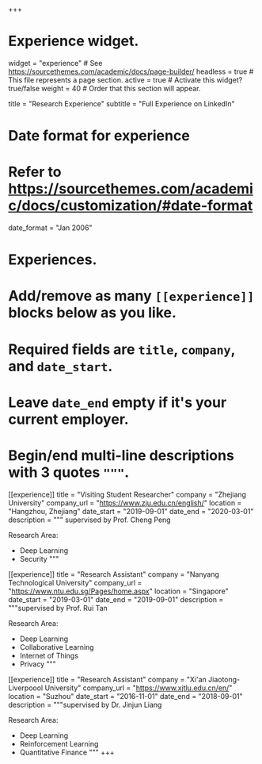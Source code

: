+++
# Experience widget.
widget = "experience"  # See https://sourcethemes.com/academic/docs/page-builder/
headless = true  # This file represents a page section.
active = true  # Activate this widget? true/false
weight = 40  # Order that this section will appear.

title = "Research Experience"
subtitle = "Full Experience on LinkedIn"

# Date format for experience
#   Refer to https://sourcethemes.com/academic/docs/customization/#date-format
date_format = "Jan 2006"

# Experiences.
#   Add/remove as many `[[experience]]` blocks below as you like.
#   Required fields are `title`, `company`, and `date_start`.
#   Leave `date_end` empty if it's your current employer.
#   Begin/end multi-line descriptions with 3 quotes `"""`.
[[experience]]
  title = "Visiting Student Researcher"
  company = "Zhejiang University"
  company_url = "https://www.zju.edu.cn/english/"
  location = "Hangzhou, Zhejiang"
  date_start = "2019-09-01"
  date_end = "2020-03-01"
  description = """
  supervised by Prof. Cheng Peng

  Research Area:
  
  * Deep Learning
  * Security
  """

[[experience]]
  title = "Research Assistant"
  company = "Nanyang Technological University"
  company_url = "https://www.ntu.edu.sg/Pages/home.aspx"
  location = "Singapore"
  date_start = "2019-03-01"
  date_end = "2019-09-01"
  description = """supervised by Prof. Rui Tan

  Research Area:
  
  * Deep Learning
  * Collaborative Learning
  * Internet of Things
  * Privacy
  """

[[experience]]
  title = "Research Assistant"
  company = "Xi'an Jiaotong-Liverpoool University"
  company_url = "https://www.xjtlu.edu.cn/en/"
  location = "Suzhou"
  date_start = "2016-11-01"
  date_end = "2018-09-01"
  description = """supervised by Dr. Jinjun Liang 

  Research Area:
  
  * Deep Learning
  * Reinforcement Learning
  * Quantitative Finance
  """
+++
